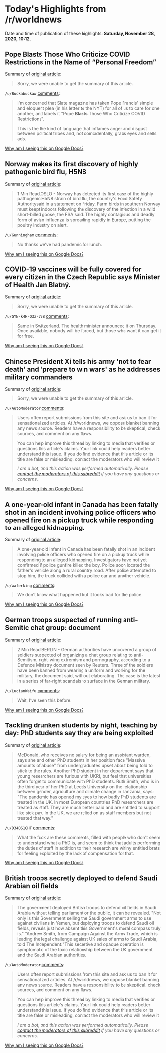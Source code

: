 # Today's Highlights from /r/worldnews

Date and time of publication of these highlights: **Saturday, November 28, 2020, 10:12**.

## Pope Blasts Those Who Criticize COVID Restrictions in the Name of “Personal Freedom”

Summary of [original article](https://slate.com/news-and-politics/2020/11/pope-francis-blasts-critics-covid-restrictions-personal-freedom.html?via=recirc_recent):

> Sorry, we were unable to get the summary of this article.

`/u/Buckabuckaw` [comments](https://www.reddit.com/r/worldnews/comments/k2n0pe/pope_blasts_those_who_criticize_covid/):

> I'm concerned that Slate magazine has taken Pope Francis' simple and eloquent plea (in his letter to the NYT) for all of us to care for one another, and labels it "Pope **Blasts** Those Who Criticize COVID Restrictions".
> 
> This is the the kind of language that inflames anger and disgust between political tribes and, not coincidentally, grabs eyes and sells ads.

[Why am I seeing this on Google Docs?](https://docs.google.com/document/d/1Dc6We63vOXIZsc0op-Bt4abqkYjXzOigalQqFxmvvbM/edit?usp=sharing)

## Norway makes its first discovery of highly pathogenic bird flu, H5N8

Summary of [original article](https://www.reuters.com/article/us-health-birdflu-norway/norway-makes-its-first-discovery-of-highly-pathogenic-bird-flu-idUSKBN28729O):

> 1 Min Read.OSLO - Norway has detected its first case of the highly pathogenic H5N8 strain of bird flu, the country's Food Safety Authoritysaid in a statement on Friday.
Farm birds in southern Norway must keept indoors following the discovery of the infection in a wild short-billed goose, the FSA said.
The highly contagious and deadly form of avian influenza is spreading rapidly in Europe, putting the poultry industry on alert.

`/u/Gunningham` [comments](https://www.reddit.com/r/worldnews/comments/k2hppw/norway_makes_its_first_discovery_of_highly/):

> No thanks we’ve had pandemic for lunch.

[Why am I seeing this on Google Docs?](https://docs.google.com/document/d/1Dc6We63vOXIZsc0op-Bt4abqkYjXzOigalQqFxmvvbM/edit?usp=sharing)

## COVID-19 vaccines will be fully covered for every citizen in the Czech Republic says Minister of Health Jan Blatný.

Summary of [original article](https://ct24.ceskatelevize.cz/domaci/3232900-ockovani-proti-covidu-19-bude-pro-vsechny-obcany-zdarma-blatny-vyzyva-k-siroke-ucasti):

> Sorry, we were unable to get the summary of this article.

`/u/GYN-k4H-Q3z-75B` [comments](https://www.reddit.com/r/worldnews/comments/k2k11n/covid19_vaccines_will_be_fully_covered_for_every/):

> Same in Switzerland. The health minister announced it on Thursday. Once available, nobody will be forced, but those who want it can get it for free.

[Why am I seeing this on Google Docs?](https://docs.google.com/document/d/1Dc6We63vOXIZsc0op-Bt4abqkYjXzOigalQqFxmvvbM/edit?usp=sharing)

## Chinese President Xi tells his army 'not to fear death' and 'prepare to win wars' as he addresses military commanders

Summary of [original article](https://www.dailymail.co.uk/news/article-8993473/Chinese-President-Xi-tells-army-not-fear-death-prepare-win-wars.html):

> Sorry, we were unable to get the summary of this article.

`/u/AutoModerator` [comments](https://www.reddit.com/r/worldnews/comments/k2iyi2/chinese_president_xi_tells_his_army_not_to_fear/):

> Users often report submissions from this site and ask us to ban it for sensationalized articles. At /r/worldnews, we oppose blanket banning any news source. Readers have a responsibility to be skeptical, check sources, and comment on any flaws.
> 
> You can help improve this thread by linking to media that verifies or questions this article's claims. Your link could help readers better understand this issue. If you do find evidence that this article or its title are false or misleading, contact the moderators who will review it
> 
> *I am a bot, and this action was performed automatically. Please [contact the moderators of this subreddit](/message/compose/?to=/r/worldnews) if you have any questions or concerns.*

[Why am I seeing this on Google Docs?](https://docs.google.com/document/d/1Dc6We63vOXIZsc0op-Bt4abqkYjXzOigalQqFxmvvbM/edit?usp=sharing)

## A one-year-old infant in Canada has been fatally shot in an incident involving police officers who opened fire on a pickup truck while responding to an alleged kidnapping.

Summary of [original article](https://www.theguardian.com/world/2020/nov/27/one-year-old-boy-shot-dead-during-alleged-kidnapping-in-canada):

> A one-year-old infant in Canada has been fatally shot in an incident involving police officers who opened fire on a pickup truck while responding to an alleged kidnapping.
Investigators have not yet confirmed if police gunfire killed the boy.
Police soon located the father's vehicle along a rural country road.
After police attempted to stop him, the truck collided with a police car and another vehicle.

`/u/waferking` [comments](https://www.reddit.com/r/worldnews/comments/k2oi5t/a_oneyearold_infant_in_canada_has_been_fatally/):

> We don’t know what happened but it looks bad for the police.

[Why am I seeing this on Google Docs?](https://docs.google.com/document/d/1Dc6We63vOXIZsc0op-Bt4abqkYjXzOigalQqFxmvvbM/edit?usp=sharing)

## German troops suspected of running anti-Semitic chat group: document

Summary of [original article](https://uk.reuters.com/article/us-germany-defence-antisemitism/german-troops-suspected-of-running-anti-semitic-chat-group-document-idUSKBN2872J7):

> 2 Min Read.BERLIN - German authorities have uncovered a group of soldiers suspected of organizing a chat group relating to anti-Semitism, right-wing extremism and pornography, according to a Defence Ministry document seen by Reuters.
Three of the soldiers have been banned from wearing a uniform and working for the military, the document said, without elaborating.
The case is the latest in a series of far-right scandals to surface in the German military.

`/u/LucianWaifu` [comments](https://www.reddit.com/r/worldnews/comments/k2h63f/german_troops_suspected_of_running_antisemitic/):

> Wait, I’ve seen this before.

[Why am I seeing this on Google Docs?](https://docs.google.com/document/d/1Dc6We63vOXIZsc0op-Bt4abqkYjXzOigalQqFxmvvbM/edit?usp=sharing)

## Tackling drunken students by night, teaching by day: PhD students say they are being exploited

Summary of [original article](https://www.theguardian.com/education/2020/nov/28/tackling-drunken-students-by-night-teaching-by-day-phd-students-say-they-are-being-exploited):

> McDonald, who receives no salary for being an assistant warden, says she and other PhD students in her position face "Massive amounts of abuse" from undergraduates upset about being told to stick to the rules.
Another PhD student in her department says that young researchers are furious with UKRI, but feel that universities often forget to communicate with PhD students.
Ruth Smith, who is in the third year of her PhD at Leeds University on the relationship between gender, agriculture and climate change in Tanzania, says: "The pandemic has opened my eyes to how badly PhD students are treated in the UK.
In most European countries PhD researchers are treated as staff.
They are much better paid and are entitled to support like sick pay.
In the UK, we are relied on as staff members but not treated that way."

`/u/D34DS1GHT` [comments](https://www.reddit.com/r/worldnews/comments/k2m92z/tackling_drunken_students_by_night_teaching_by/):

> What the fuck are these comments, filled with people who don't seem to understand what a PhD is, and seem to think that adults performing the duties of staff in addition to their research are whiny entitled brats for feeling exploited by the lack of compensation for that.

[Why am I seeing this on Google Docs?](https://docs.google.com/document/d/1Dc6We63vOXIZsc0op-Bt4abqkYjXzOigalQqFxmvvbM/edit?usp=sharing)

## British troops secretly deployed to defend Saudi Arabian oil fields

Summary of [original article](https://www.independent.co.uk/news/uk/politics/uk-troops-saudi-arabia-arms-oil-fields-mod-parliament-secret-b1762474.html):

> The government deployed British troops to defend oil fields in Saudi Arabia without telling parliament or the public, it can be revealed.
"Not only is this Government selling the Saudi government arms to use against civilians in Yemen, but deploying troops to defend Saudi oil fields, reveals just how absent this Government's moral compass truly is." "Andrew Smith, from Campaign Against the Arms Trade, which is leading the legal challenge against UK sales of arms to Saudi Arabia, told The Independent:"This secretive and opaque operation is symptomatic of the toxic relationship between the UK government and the Saudi Arabian authorities.

`/u/AutoModerator` [comments](https://www.reddit.com/r/worldnews/comments/k2iruk/british_troops_secretly_deployed_to_defend_saudi/):

> Users often report submissions from this site and ask us to ban it for sensationalized articles. At /r/worldnews, we oppose blanket banning any news source. Readers have a responsibility to be skeptical, check sources, and comment on any flaws.
> 
> You can help improve this thread by linking to media that verifies or questions this article's claims. Your link could help readers better understand this issue. If you do find evidence that this article or its title are false or misleading, contact the moderators who will review it
> 
> *I am a bot, and this action was performed automatically. Please [contact the moderators of this subreddit](/message/compose/?to=/r/worldnews) if you have any questions or concerns.*

[Why am I seeing this on Google Docs?](https://docs.google.com/document/d/1Dc6We63vOXIZsc0op-Bt4abqkYjXzOigalQqFxmvvbM/edit?usp=sharing)


